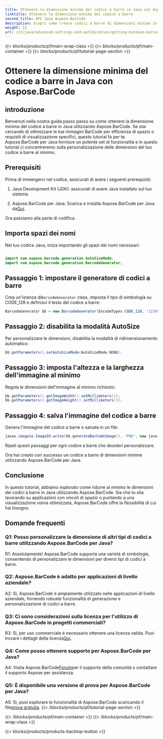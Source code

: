 ```yaml
---
title: Ottenere la dimensione minima del codice a barre in Java con Aspose.BarCode
linktitle: Ottenere la dimensione minima del codice a barre
second_title: API Java Aspose.BarCode
description: Scopri come creare codici a barre di dimensioni minime in Java utilizzando Aspose.BarCode. Segui la nostra guida passo passo per una generazione di codici a barre efficiente e ottimizzata in termini di spazio.
weight: 12
url: /it/java/advanced-settings-and-optimization/getting-minimum-barcode-size/
---
```


{{< blocks/products/pf/main-wrap-class >}}
{{< blocks/products/pf/main-container >}}
{{< blocks/products/pf/tutorial-page-section >}}

# Ottenere la dimensione minima del codice a barre in Java con Aspose.BarCode

## introduzione

Benvenuti nella nostra guida passo passo su come ottenere la dimensione minima del codice a barre in Java utilizzando Aspose.BarCode. Se stai cercando di ottimizzare le tue immagini BarCode per efficienza di spazio o requisiti di visualizzazione specifici, questo tutorial fa per te. Aspose.BarCode per Java fornisce un potente set di funzionalità e in questo tutorial ci concentreremo sulla personalizzazione delle dimensioni del tuo codice a barre al minimo.

## Prerequisiti

Prima di immergerci nel codice, assicurati di avere i seguenti prerequisiti:

1. Java Development Kit (JDK): assicurati di avere Java installato sul tuo sistema.

2.  Aspose.BarCode per Java: Scarica e installa Aspose.BarCode per Java da[Qui](https://releases.aspose.com/barcode/java/).

Ora passiamo alla parte di codifica.

## Importa spazi dei nomi

Nel tuo codice Java, inizia importando gli spazi dei nomi necessari:

```java

import com.aspose.barcode.generation.AutoSizeMode;
import com.aspose.barcode.generation.BarcodeGenerator;
```

## Passaggio 1: impostare il generatore di codici a barre

 Crea un'istanza di`BarcodeGenerator` class, imposta il tipo di simbologia su CODE_128 e definisci il testo del codice a barre:

```java
BarcodeGenerator bb = new BarcodeGenerator(EncodeTypes.CODE_128, "1234567");
```

## Passaggio 2: disabilita la modalità AutoSize

Per personalizzare le dimensioni, disabilita la modalità di ridimensionamento automatico:

```java
bb.getParameters().setAutoSizeMode(AutoSizeMode.NONE);
```

## Passaggio 3: imposta l'altezza e la larghezza dell'immagine al minimo

Regola le dimensioni dell'immagine al minimo richiesto:

```java
bb.getParameters().getImageWidth().setMillimeters(1);
bb.getParameters().getImageHeight().setMillimeters(1);
```

## Passaggio 4: salva l'immagine del codice a barre

Genera l'immagine del codice a barre e salvala in un file:

```java
javax.imageio.ImageIO.write(bb.generateBarCodeImage(), "PNG", new java.io.File(dataDir + "minimumresult.png"));
```

Ripeti questi passaggi per ogni codice a barre che desideri personalizzare.

Ora hai creato con successo un codice a barre di dimensioni minime utilizzando Aspose.BarCode per Java.

## Conclusione

In questo tutorial, abbiamo esplorato come ridurre al minimo le dimensioni dei codici a barre in Java utilizzando Aspose.BarCode. Sia che tu stia lavorando su applicazioni con vincoli di spazio o puntando a una visualizzazione visiva ottimizzata, Aspose.BarCode offre la flessibilità di cui hai bisogno.

## Domande frequenti

### Q1: Posso personalizzare la dimensione di altri tipi di codici a barre utilizzando Aspose.BarCode per Java?

R1: Assolutamente! Aspose.BarCode supporta una varietà di simbologie, consentendo di personalizzare le dimensioni per diversi tipi di codici a barre.

### Q2: Aspose.BarCode è adatto per applicazioni di livello aziendale?

A2: Sì, Aspose.BarCode è ampiamente utilizzato nelle applicazioni di livello aziendale, fornendo robuste funzionalità di generazione e personalizzazione di codici a barre.

### Q3: Ci sono considerazioni sulla licenza per l'utilizzo di Aspose.BarCode in progetti commerciali?

 R3: Sì, per uso commerciale è necessario ottenere una licenza valida. Puoi trovare i dettagli della licenza[Qui](https://purchase.aspose.com/buy).

### Q4: Come posso ottenere supporto per Aspose.BarCode per Java?

 A4: Visita Aspose.BarCode[Forum](https://forum.aspose.com/c/barcode/13)per il supporto della comunità o contattare il supporto Aspose per assistenza.

### Q5: È disponibile una versione di prova per Aspose.BarCode per Java?

 A5: Sì, puoi esplorare le funzionalità di Aspose.BarCode scaricando il file[prova gratuita](https://releases.aspose.com/).
{{< /blocks/products/pf/tutorial-page-section >}}

{{< /blocks/products/pf/main-container >}}
{{< /blocks/products/pf/main-wrap-class >}}

{{< blocks/products/products-backtop-button >}}
